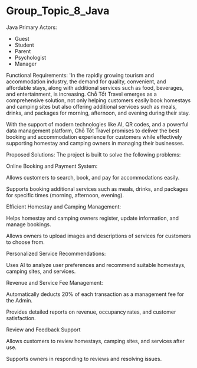 # Group_Topic_8_Java
Java
Primary Actors:
  + Guest
  + Student
  + Parent
  + Psychologist
  + Manager

Functional Requirements:
'In the rapidly growing tourism and accommodation industry, the demand for quality, convenient, and affordable stays, along with additional services such as food, beverages, and entertainment, is increasing. Chỗ Tốt Travel emerges as a comprehensive solution, not only helping customers easily book homestays and camping sites but also offering additional services such as meals, drinks, and packages for morning, afternoon, and evening during their stay. 

With the support of modern technologies like AI, QR codes, and a powerful data management platform, Chỗ Tốt Travel promises to deliver the best booking and accommodation experience for customers while effectively supporting homestay and camping owners in managing their businesses.  

 

Proposed Solutions:  The project is built to solve the following problems: 

Online Booking and Payment System: 

Allows customers to search, book, and pay for accommodations easily. 

Supports booking additional services such as meals, drinks, and packages for specific times (morning, afternoon, evening). 

Efficient Homestay and Camping Management: 

Helps homestay and camping owners register, update information, and manage bookings. 

Allows owners to upload images and descriptions of services for customers to choose from. 

Personalized Service Recommendations: 

Uses AI to analyze user preferences and recommend suitable homestays, camping sites, and services. 

Revenue and Service Fee Management: 

Automatically deducts 20% of each transaction as a management fee for the Admin. 

Provides detailed reports on revenue, occupancy rates, and customer satisfaction. 

Review and Feedback Support 

Allows customers to review homestays, camping sites, and services after use. 

Supports owners in responding to reviews and resolving issues. 

